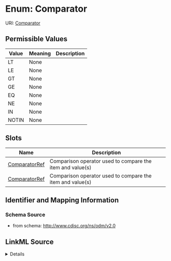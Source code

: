 # Enum: Comparator



URI: [Comparator](Comparator)

## Permissible Values

| Value | Meaning | Description |
| --- | --- | --- |
| LT | None |  |
| LE | None |  |
| GT | None |  |
| GE | None |  |
| EQ | None |  |
| NE | None |  |
| IN | None |  |
| NOTIN | None |  |




## Slots

| Name | Description |
| ---  | --- |
| [ComparatorRef](ComparatorRef.md) | Comparison operator used to compare the item and value(s) |
| [ComparatorRef](ComparatorRef.md) | Comparison operator used to compare the item and value(s) |






## Identifier and Mapping Information







### Schema Source


* from schema: http://www.cdisc.org/ns/odm/v2.0




## LinkML Source

<details>
```yaml
name: Comparator
from_schema: http://www.cdisc.org/ns/odm/v2.0
rank: 1000
permissible_values:
  LT:
    text: LT
    is_a: Comparator
  LE:
    text: LE
    is_a: Comparator
  GT:
    text: GT
    is_a: Comparator
  GE:
    text: GE
    is_a: Comparator
  EQ:
    text: EQ
    is_a: Comparator
  NE:
    text: NE
    is_a: Comparator
  IN:
    text: IN
    is_a: Comparator
  NOTIN:
    text: NOTIN
    is_a: Comparator

```
</details>
